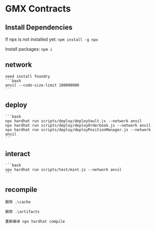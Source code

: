 # GMX Contracts

## Install Dependencies
If npx is not installed yet:
`npm install -g npx`

Install packages:
`npm i`
## network
    need install foundry
    ```bash
    anvil --code-size-limit 100000000
    ```

## deploy 
    ```bash
    npx hardhat run scripts/deploy/deployVault.js --network anvil
    npx hardhat run scripts/deploy/deployOrderbook.js --network anvil
    npx hardhat run scripts/deploy/deployPositionManager.js --network anvil
    ```

## interact
    ```bash
    npx hardhat run scripts/test/mint.js --network anvil
    ```
## recompile
    删除 .\cache 

    删除 .\artifacts 

    重新编译 npx hardhat compile
